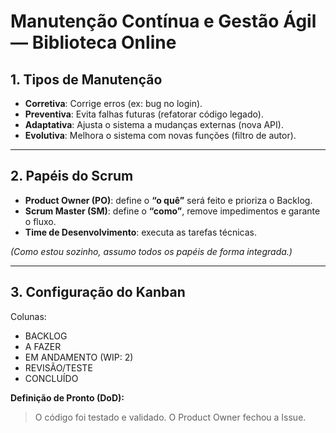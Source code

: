 # Manutenção Contínua e Gestão Ágil — Biblioteca Online

## 1. Tipos de Manutenção
- **Corretiva**: Corrige erros (ex: bug no login).
- **Preventiva**: Evita falhas futuras (refatorar código legado).
- **Adaptativa**: Ajusta o sistema a mudanças externas (nova API).
- **Evolutiva**: Melhora o sistema com novas funções (filtro de autor).

---

## 2. Papéis do Scrum
- **Product Owner (PO)**: define o **“o quê”** será feito e prioriza o Backlog.  
- **Scrum Master (SM)**: define o **“como”**, remove impedimentos e garante o fluxo.  
- **Time de Desenvolvimento**: executa as tarefas técnicas.  

*(Como estou sozinho, assumo todos os papéis de forma integrada.)*

---

## 3. Configuração do Kanban
Colunas:
- BACKLOG
- A FAZER
- EM ANDAMENTO (WIP: 2)
- REVISÃO/TESTE
- CONCLUÍDO

**Definição de Pronto (DoD):**
> O código foi testado e validado. O Product Owner fechou a Issue.
